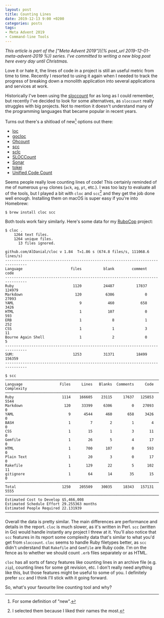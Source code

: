 ```yaml
---
layout: post
title: Counting Lines
date: 2019-12-13 9:00 +0200
categories: posts
tags:
- Meta Advent 2019
- Command-line Tools
---
```


*This article is part of the ["Meta Advent 2019"]({% post_url 2019-12-01-meta-advent-2019 %}) series. I've committed to writing
a new blog post here every day until Christmas.*

Love it or hate it, the lines of code in a project is still an useful metric from time to time.
Recently I resorted to using it again when I needed to track the progress of breaking down a monolith application
into several applications and services at work.

Historically I've been using the [sloccount](https://dwheeler.com/sloccount/) for as long as I could remember, but recently
I've decided to look for some alternatives, as `sloccount` really struggles with big projects. Not to mention
it doesn't understand many of the programming languages that became popular in recent years.

Turns out there's a shitload of new[^1] options out there:

* [loc](https://github.com/cgag/loc/)
* [gocloc](https://github.com/hhatto/gocloc/)
* [Ohcount](https://github.com/blackducksoftware/ohcount/)
* [scc](https://github.com/boyter/scc/)
* [sclc](https://code.google.com/archive/p/sclc/)
* [SLOCCount](http://www.dwheeler.com/sloccount/)
* [Sonar](http://www.sonarsource.org/)
* [tokei](https://github.com/Aaronepower/tokei/)
* [Unified Code Count](http://csse.usc.edu/ucc_new/wordpress/)

Seems people really love counting lines of code! This certainly reminded of me of
numerous `grep` clones (`ack`, `ag`, `pt`, etc.).
I was too lazy to evaluate all of the tools, but I played a bit with `cloc` and `scc`[^2] and
they get the job done well enough. Installing them on macOS is super easy if you're into
Homebrew:

``` shellsession
$ brew install cloc scc
```

Both tools work fairy similarly. Here's some data for my [RuboCop](https://github.com/rubocop-hq/rubocop) project:

``` shellsession
$ cloc .
    1264 text files.
    1264 unique files.
      13 files ignored.

github.com/AlDanial/cloc v 1.84  T=1.86 s (674.8 files/s, 111068.6 lines/s)
--------------------------------------------------------------------------------
Language                      files          blank        comment           code
--------------------------------------------------------------------------------
Ruby                           1120          24487          17837         124979
Markdown                        120           6306              0          27093
YAML                              9            460            658           3426
HTML                              1            107              0            593
ERB                               1              8              1            252
CSS                               1              1              3             11
Bourne Again Shell                1              2              0              5
--------------------------------------------------------------------------------
SUM:                           1253          31371          18499         156359
--------------------------------------------------------------------------------

$ scc
───────────────────────────────────────────────────────────────────────────────
Language                 Files     Lines   Blanks  Comments     Code Complexity
───────────────────────────────────────────────────────────────────────────────
Ruby                      1114    166605    23115     17637   125853       5544
Markdown                   120     33399     6306         0    27093          0
YAML                         9      4544      460       658     3426          0
BASH                         1         7        2         1        4          0
CSS                          1        15        1         3       11          0
Gemfile                      1        26        5         4       17          0
HTML                         1       700      107         0      593          0
Plain Text                   1        20        3         0       17          0
Rakefile                     1       129       22         5      102         11
gitignore                    1        64       14        35       15          0
───────────────────────────────────────────────────────────────────────────────
Total                     1250    205509    30035     18343   157131       5555
───────────────────────────────────────────────────────────────────────────────
Estimated Cost to Develop $5,466,008
Estimated Schedule Effort 29.255363 months
Estimated People Required 22.131939
───────────────────────────────────────────────────────────────────────────────
```

Overall the data is pretty similar.
The main differences are performance and details in the report.
`cloc` is much slower, as it's written in Perl. `scc` (written in Go)
would handle instantly any project I threw at it. You'll also notice
that `scc` features in its report some complexity data that's similar
to what you'd get from `sloccount`. `cloc` seems to
handle Ruby filetypes better, as `scc` didn't understand that `Rakefile` and `Gemfile` are
Ruby code. I'm on the fence as to whether we should count `.erb` files separately or
as HTML.

`cloc` has all sorts of fancy features like counting lines in an archive file (e.g. `zip`),
counting lines for some git revision, etc. I don't really need anything like this,
but those features might be useful to some of you.
I definitely prefer `scc` and I think I'll stick with it going forward.

So, what's your favourite line counting tool and why?

[^1]: For some definition of "new".
[^2]: I selected them because I liked their names the most.
